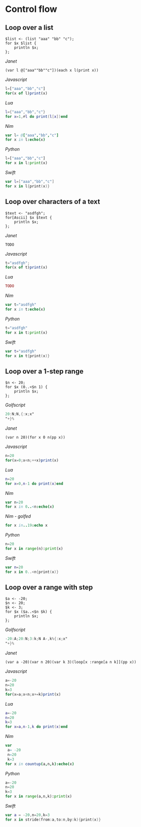 # Control flow

## Loop over a list

```polygolf
$list <- (list "aaa" "bb" "c");
for $x $list {
    println $x;
};
```

_Janet_

```janet nogolf
(var l @["aaa""bb""c"])(each x l(print x))
```

_Javascript_

```js nogolf
l=["aaa","bb","c"]
for(x of l)print(x)
```

_Lua_

```lua no:hardcode
l={"aaa","bb","c"}
for x=1,#l do print(l[x])end
```

_Nim_

```nim nogolf
var l= @["aaa","bb","c"]
for x in l:echo(x)
```

_Python_

```py nogolf
l=["aaa","bb","c"]
for x in l:print(x)
```

_Swift_

```swift nogolf
var l=["aaa","bb","c"]
for x in l{print(x)}
```

## Loop over characters of a text

```polygolf
$text <- "asdfgh";
for[Ascii] $x $text {
    println $x;
};
```

_Janet_

```janet nogolf
TODO
```

_Javascript_

```js nogolf
t="asdfgh";
for(x of t)print(x)
```

_Lua_

```lua nogolf
TODO
```

_Nim_

```nim nogolf
var t="asdfgh"
for x in t:echo(x)
```

_Python_

```py nogolf
t="asdfgh"
for x in t:print(x)
```

_Swift_

```swift nogolf
var t="asdfgh"
for x in t{print(x)}
```

## Loop over a 1-step range

```polygolf
$n <- 20;
for $x (0..<$n 1) {
    println $x;
};
```

_Golfscript_

```gs nogolf
20:N;N,{:x;x"
"+}%
```

_Janet_

```janet nogolf
(var n 20)(for x 0 n(pp x))
```

_Javascript_

```js nogolf
n=20
for(x=0;x<n;++x)print(x)
```

_Lua_

```lua nogolf
n=20
for x=0,n-1 do print(x)end
```

_Nim_

```nim nogolf
var n=20
for x in 0..<n:echo(x)
```

_Nim - golfed_

```nim
for x in..19:echo x
```

_Python_

```py nogolf
n=20
for x in range(n):print(x)
```

_Swift_

```swift nogolf
var n=20
for x in 0..<n{print(x)}
```

## Loop over a range with step

```polygolf
$a <- -20;
$n <- 20;
$k <- 3;
for $x ($a..<$n $k) {
    println $x;
};
```

_Golfscript_

```gs nogolf
-20:A;20:N;3:k;N A-,k%{:x;x"
"+}%
```

_Janet_

```janet nogolf
(var a -20)(var n 20)(var k 3)(loop[x :range[a n k]](pp x))
```

_Javascript_

```js nogolf
a=-20
n=20
k=3
for(x=a;x<n;x+=k)print(x)
```

_Lua_

```lua nogolf
a=-20
n=20
k=3
for x=a,n-1,k do print(x)end
```

_Nim_

```nim nogolf
var
 a= -20
 n=20
 k=3
for x in countup(a,n,k):echo(x)
```

_Python_

```py nogolf
a=-20
n=20
k=3
for x in range(a,n,k):print(x)
```

_Swift_

```swift nogolf
var a = -20,n=20,k=3
for x in stride(from:a,to:n,by:k){print(x)}
```
